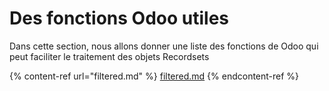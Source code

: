 # Des fonctions Odoo utiles

Dans cette section, nous allons donner une liste des fonctions de Odoo qui peut faciliter le traitement des objets Recordsets

{% content-ref url="filtered.md" %}
[filtered.md](filtered.md)
{% endcontent-ref %}
